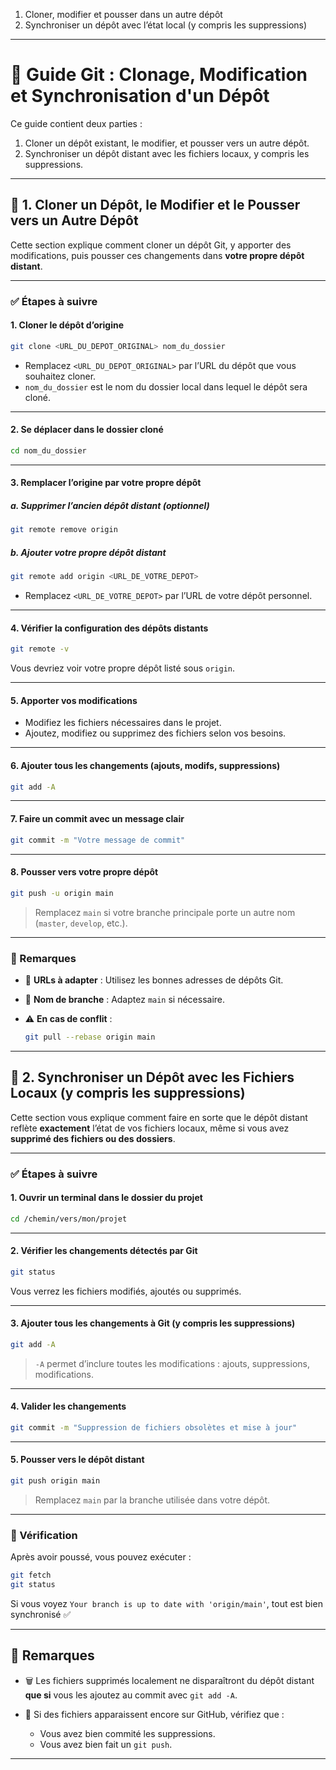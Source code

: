 1. Cloner, modifier et pousser dans un autre dépôt
2. Synchroniser un dépôt avec l’état local (y compris les suppressions)

---

# 📘 Guide Git : Clonage, Modification et Synchronisation d'un Dépôt

Ce guide contient deux parties :

1. Cloner un dépôt existant, le modifier, et pousser vers un autre dépôt.
2. Synchroniser un dépôt distant avec les fichiers locaux, y compris les suppressions.

---

## 🔄 1. Cloner un Dépôt, le Modifier et le Pousser vers un Autre Dépôt

Cette section explique comment cloner un dépôt Git, y apporter des modifications, puis pousser ces changements dans **votre propre dépôt distant**.

---

### ✅ Étapes à suivre

#### 1. Cloner le dépôt d’origine

```bash
git clone <URL_DU_DEPOT_ORIGINAL> nom_du_dossier
```

- Remplacez `<URL_DU_DEPOT_ORIGINAL>` par l’URL du dépôt que vous souhaitez cloner.
- `nom_du_dossier` est le nom du dossier local dans lequel le dépôt sera cloné.

---

#### 2. Se déplacer dans le dossier cloné

```bash
cd nom_du_dossier
```

---

#### 3. Remplacer l’origine par votre propre dépôt

##### a. Supprimer l’ancien dépôt distant (optionnel)

```bash
git remote remove origin
```

##### b. Ajouter votre propre dépôt distant

```bash
git remote add origin <URL_DE_VOTRE_DEPOT>
```

- Remplacez `<URL_DE_VOTRE_DEPOT>` par l’URL de votre dépôt personnel.

---

#### 4. Vérifier la configuration des dépôts distants

```bash
git remote -v
```

Vous devriez voir votre propre dépôt listé sous `origin`.

---

#### 5. Apporter vos modifications

- Modifiez les fichiers nécessaires dans le projet.
- Ajoutez, modifiez ou supprimez des fichiers selon vos besoins.

---

#### 6. Ajouter tous les changements (ajouts, modifs, suppressions)

```bash
git add -A
```

---

#### 7. Faire un commit avec un message clair

```bash
git commit -m "Votre message de commit"
```

---

#### 8. Pousser vers votre propre dépôt

```bash
git push -u origin main
```

> Remplacez `main` si votre branche principale porte un autre nom (`master`, `develop`, etc.).

---

### 📝 Remarques

- 🔗 **URLs à adapter** : Utilisez les bonnes adresses de dépôts Git.
- 🌿 **Nom de branche** : Adaptez `main` si nécessaire.
- ⚠️ **En cas de conflit** :

  ```bash
  git pull --rebase origin main
  ```

---

## 🧹 2. Synchroniser un Dépôt avec les Fichiers Locaux (y compris les suppressions)

Cette section vous explique comment faire en sorte que le dépôt distant reflète **exactement** l’état de vos fichiers locaux, même si vous avez **supprimé des fichiers ou des dossiers**.

---

### ✅ Étapes à suivre

#### 1. Ouvrir un terminal dans le dossier du projet

```bash
cd /chemin/vers/mon/projet
```

---

#### 2. Vérifier les changements détectés par Git

```bash
git status
```

Vous verrez les fichiers modifiés, ajoutés ou supprimés.

---

#### 3. Ajouter **tous** les changements à Git (y compris les suppressions)

```bash
git add -A
```

> `-A` permet d’inclure toutes les modifications : ajouts, suppressions, modifications.

---

#### 4. Valider les changements

```bash
git commit -m "Suppression de fichiers obsolètes et mise à jour"
```

---

#### 5. Pousser vers le dépôt distant

```bash
git push origin main
```

> Remplacez `main` par la branche utilisée dans votre dépôt.

---

### 🧪 Vérification

Après avoir poussé, vous pouvez exécuter :

```bash
git fetch
git status
```

Si vous voyez `Your branch is up to date with 'origin/main'`, tout est bien synchronisé ✅

---

## 📝 Remarques

- 🗑️ Les fichiers supprimés localement ne disparaîtront du dépôt distant **que si** vous les ajoutez au commit avec `git add -A`.
- 🧭 Si des fichiers apparaissent encore sur GitHub, vérifiez que :

  - Vous avez bien commité les suppressions.
  - Vous avez bien fait un `git push`.

---
